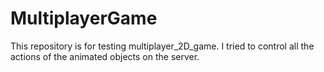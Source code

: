 # MultiplayerGame
This repository is for testing multiplayer_2D_game.  I tried to control all the actions of the animated objects on the server. 
